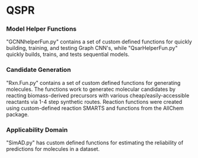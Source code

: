 # QSPR

### Model Helper Functions
"GCNNhelperFun.py" contains a set of custom defined functions for quickly building, training, and testing Graph CNN's, while "QsarHelperFun.py" quickly builds, trains, and tests sequential models.

### Candidate Generation
"Rxn.Fun.py" contains a set of custom defined functions for generating molecules. The functions work to generatec molecular candidates by reacting biomass-derived precursors with various cheap/easily-accessible reactants via 1-4 step synthetic routes. Reaction functions were created using custom-defined reaction SMARTS and functions from the AllChem package.

### Applicability Domain
"SimAD.py" has custom defined functions for estimating the reliability of predictions for molecules in a dataset.

